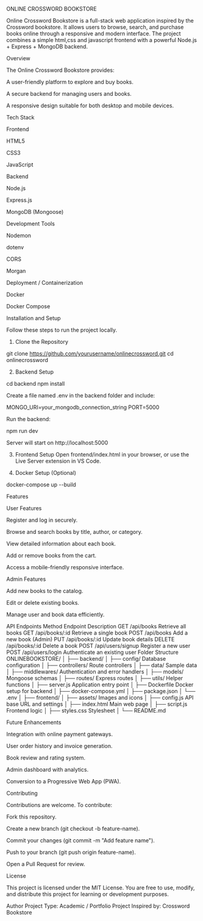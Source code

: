 ONLINE CROSSWORD BOOKSTORE

Online Crossword Bookstore is a full-stack web application inspired by the Crossword bookstore.
It allows users to browse, search, and purchase books online through a responsive and modern interface.
The project combines a simple html,css and javascript frontend with a powerful Node.js + Express + MongoDB backend.

Overview

The Online Crossword Bookstore provides:

A user-friendly platform to explore and buy books.

A secure backend for managing users and books.

A responsive design suitable for both desktop and mobile devices.

Tech Stack

Frontend

HTML5

CSS3

JavaScript 


Backend

Node.js

Express.js

MongoDB (Mongoose)

Development Tools

Nodemon

dotenv

CORS

Morgan

Deployment / Containerization

Docker

Docker Compose

Installation and Setup

Follow these steps to run the project locally.

1. Clone the Repository

git clone https://github.com/yourusername/onlinecrossword.git
cd onlinecrossword


2. Backend Setup

cd backend
npm install


Create a file named .env in the backend folder and include:

MONGO_URI=your_mongodb_connection_string
PORT=5000


Run the backend:

npm run dev


Server will start on http://localhost:5000

3. Frontend Setup
Open frontend/index.html in your browser,
or use the Live Server extension in VS Code.

4. Docker Setup (Optional)

docker-compose up --build

Features

User Features

Register and log in securely.

Browse and search books by title, author, or category.

View detailed information about each book.

Add or remove books from the cart.

Access a mobile-friendly responsive interface.

Admin Features

Add new books to the catalog.

Edit or delete existing books.

Manage user and book data efficiently.

API Endpoints
Method	Endpoint	Description
GET	/api/books	Retrieve all books
GET	/api/books/:id	Retrieve a single book
POST	/api/books	Add a new book (Admin)
PUT	/api/books/:id	Update book details
DELETE	/api/books/:id	Delete a book
POST	/api/users/signup	Register a new user
POST	/api/users/login	Authenticate an existing user
Folder Structure
ONLINEBOOKSTORE/
│
├── backend/
│   ├── config/          Database configuration
│   ├── controllers/     Route controllers
│   ├── data/            Sample data
│   ├── middlewares/     Authentication and error handlers
│   ├── models/          Mongoose schemas
│   ├── routes/          Express routes
│   ├── utils/           Helper functions
│   ├── server.js        Application entry point
│   ├── Dockerfile       Docker setup for backend
│   ├── docker-compose.yml
│   ├── package.json
│   └── .env
│
├── frontend/
│   ├── assets/          Images and icons
│   ├── config.js        API base URL and settings
│   ├── index.html       Main web page
│   ├── script.js        Frontend logic
│   ├── styles.css       Stylesheet
│
└── README.md

Future Enhancements

Integration with online payment gateways.

User order history and invoice generation.

Book review and rating system.

Admin dashboard with analytics.

Conversion to a Progressive Web App (PWA).

Contributing

Contributions are welcome. To contribute:

Fork this repository.

Create a new branch (git checkout -b feature-name).

Commit your changes (git commit -m "Add feature name").

Push to your branch (git push origin feature-name).

Open a Pull Request for review.

License

This project is licensed under the MIT License.
You are free to use, modify, and distribute this project for learning or development purposes.

Author
Project Type: Academic / Portfolio Project
Inspired by: Crossword Bookstore
